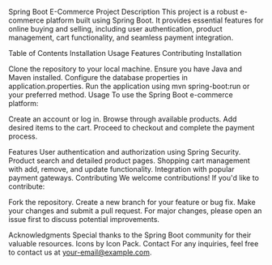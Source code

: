 Spring Boot E-Commerce Project
Description
This project is a robust e-commerce platform built using Spring Boot. It provides essential features for online buying and selling, including user authentication, product management, cart functionality, and seamless payment integration.

Table of Contents
Installation
Usage
Features
Contributing
Installation


Clone the repository to your local machine.
Ensure you have Java and Maven installed.
Configure the database properties in application.properties.
Run the application using mvn spring-boot:run or your preferred method.
Usage
To use the Spring Boot e-commerce platform:

Create an account or log in.
Browse through available products.
Add desired items to the cart.
Proceed to checkout and complete the payment process.

Features
User authentication and authorization using Spring Security.
Product search and detailed product pages.
Shopping cart management with add, remove, and update functionality.
Integration with popular payment gateways.
Contributing
We welcome contributions! If you'd like to contribute:

Fork the repository.
Create a new branch for your feature or bug fix.
Make your changes and submit a pull request.
For major changes, please open an issue first to discuss potential improvements.



Acknowledgments
Special thanks to the Spring Boot community for their valuable resources.
Icons by Icon Pack.
Contact
For any inquiries, feel free to contact us at your-email@example.com.

